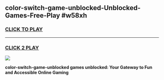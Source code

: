 
## color-switch-game-unblocked-Unblocked-Games-Free-Play #w58xh
<h3>
<a href="https://us.freeplayer.one?title=color-switch-game-unblocked&ref=9M">CLICK TO PLAY</a></h3>
<hr>

<h3>
<a href="https://us.freeplayer.one?title=color-switch-game-unblocked&ref=9M">CLICK 2 PLAY</a>
  
</h3>

<a href="https://us.freeplayer.one?title=color-switch-game-unblocked&ref=9M"><img src="https://clearcache.store/games.png"></a>


**color-switch-game-unblocked games unblocked: Your Gateway to Fun and Accessible Online Gaming**
